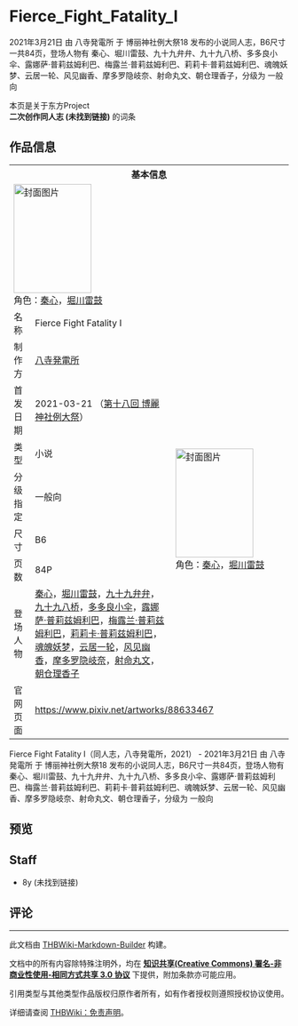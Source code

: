 # Fierce_Fight_Fatality_I

<!-- source html: G:\repos\THBWiki-Markdown-Builder\THBWikiMarkdown\Temp\main\9\95\ns0%3AFierce_Fight_Fatality_I.html -->

2021年3月21日 由 八寺発電所 于 博丽神社例大祭18 发布的小说同人志，B6尺寸一共84页，登场人物有 秦心、堀川雷鼓、九十九弁弁、九十九八桥、多多良小伞、露娜萨·普莉兹姆利巴、梅露兰·普莉兹姆利巴、莉莉卡·普莉兹姆利巴、魂魄妖梦、云居一轮、风见幽香、摩多罗隐岐奈、射命丸文、朝仓理香子，分级为 一般向

本页是关于东方Project  
 **二次创作同人志 (未找到链接)** 的词条
## 作品信息

<table><tbody><tr><th colspan="3">基本信息</th></tr><tr><td class="cover-artwork-mobile" colspan="2"><a href="./文件-Fierce_Fight_Fatality_I封面.jpg.md" class="image" title="封面图片"><img alt="封面图片" src="https://upload.thwiki.cc/thumb/e/ed/Fierce_Fight_Fatality_I%E5%B0%81%E9%9D%A2.jpg/140px-Fierce_Fight_Fatality_I%E5%B0%81%E9%9D%A2.jpg" decoding="async" loading="lazy" width="140" height="196" srcset="https://upload.thwiki.cc/thumb/e/ed/Fierce_Fight_Fatality_I%E5%B0%81%E9%9D%A2.jpg/210px-Fierce_Fight_Fatality_I%E5%B0%81%E9%9D%A2.jpg 1.5x, https://upload.thwiki.cc/thumb/e/ed/Fierce_Fight_Fatality_I%E5%B0%81%E9%9D%A2.jpg/280px-Fierce_Fight_Fatality_I%E5%B0%81%E9%9D%A2.jpg 2x" data-file-width="2928" data-file-height="4096"></a><div class="cover-char">角色：<a href="./秦心.md" title="秦心">秦心</a>，<a href="./堀川雷鼓.md" title="堀川雷鼓">堀川雷鼓</a></div></td>
</tr><tr><td class="label">名称</td><td colspan="2"> Fierce Fight Fatality I </td></tr><tr><td class="label">制作方</td><td><a href="./八寺発電所.md" title="八寺発電所">八寺発電所</a></td><td class="cover-artwork" rowspan="7" style="min-width:196px;"><a href="./文件-Fierce_Fight_Fatality_I封面.jpg.md" class="image" title="封面图片"><img alt="封面图片" src="https://upload.thwiki.cc/thumb/e/ed/Fierce_Fight_Fatality_I%E5%B0%81%E9%9D%A2.jpg/140px-Fierce_Fight_Fatality_I%E5%B0%81%E9%9D%A2.jpg" decoding="async" loading="lazy" width="140" height="196" srcset="https://upload.thwiki.cc/thumb/e/ed/Fierce_Fight_Fatality_I%E5%B0%81%E9%9D%A2.jpg/210px-Fierce_Fight_Fatality_I%E5%B0%81%E9%9D%A2.jpg 1.5x, https://upload.thwiki.cc/thumb/e/ed/Fierce_Fight_Fatality_I%E5%B0%81%E9%9D%A2.jpg/280px-Fierce_Fight_Fatality_I%E5%B0%81%E9%9D%A2.jpg 2x" data-file-width="2928" data-file-height="4096"></a><div class="cover-char">角色：<a href="./秦心.md" title="秦心">秦心</a>，<a href="./堀川雷鼓.md" title="堀川雷鼓">堀川雷鼓</a></div></td>
</tr><tr><td class="label">首发日期</td><td>2021-03-21&#160;（<a href="/展会作品列表?e=%E5%8D%9A%E4%B8%BD%E7%A5%9E%E7%A4%BE%E4%BE%8B%E5%A4%A7%E7%A5%AD%2318">第十八回 博麗神社例大祭</a>）</td></tr><tr><td class="label">类型</td><td>小说</td></tr><tr><td class="label">分级指定</td><td>一般向</td></tr><tr><td class="label">尺寸</td><td>B6</td></tr><tr><td class="label">页数</td><td>84P</td></tr><tr><td class="label">登场人物</td><td><a href="./秦心.md" title="秦心">秦心</a>，<a href="./堀川雷鼓.md" title="堀川雷鼓">堀川雷鼓</a>，<a href="./九十九弁弁.md" title="九十九弁弁">九十九弁弁</a>，<a href="./九十九八桥.md" title="九十九八桥">九十九八桥</a>，<a href="./多多良小伞.md" title="多多良小伞">多多良小伞</a>，<a href="./露娜萨·普莉兹姆利巴.md" title="露娜萨·普莉兹姆利巴">露娜萨·普莉兹姆利巴</a>，<a href="./梅露兰·普莉兹姆利巴.md" title="梅露兰·普莉兹姆利巴">梅露兰·普莉兹姆利巴</a>，<a href="./莉莉卡·普莉兹姆利巴.md" title="莉莉卡·普莉兹姆利巴">莉莉卡·普莉兹姆利巴</a>，<a href="./魂魄妖梦.md" title="魂魄妖梦">魂魄妖梦</a>，<a href="./云居一轮.md" title="云居一轮">云居一轮</a>，<a href="./风见幽香.md" title="风见幽香">风见幽香</a>，<a href="./摩多罗隐岐奈.md" title="摩多罗隐岐奈">摩多罗隐岐奈</a>，<a href="./射命丸文.md" title="射命丸文">射命丸文</a>，<a href="./朝仓理香子.md" title="朝仓理香子">朝仓理香子</a></td></tr>
<tr><td class="label">官网页面</td><td colspan="2"><a rel="nofollow" class="external free" href="https://www.pixiv.net/artworks/88633467">https://www.pixiv.net/artworks/88633467</a></td></tr></tbody></table>

Fierce Fight Fatality I（同人志，八寺発電所，2021） - 2021年3月21日 由 八寺発電所 于 博丽神社例大祭18 发布的小说同人志，B6尺寸一共84页，登场人物有 秦心、堀川雷鼓、九十九弁弁、九十九八桥、多多良小伞、露娜萨·普莉兹姆利巴、梅露兰·普莉兹姆利巴、莉莉卡·普莉兹姆利巴、魂魄妖梦、云居一轮、风见幽香、摩多罗隐岐奈、射命丸文、朝仓理香子，分级为 一般向
## 预览
## Staff
- 8y (未找到链接)

## 评论




---

此文档由 [THBWiki-Markdown-Builder](https://github.com/Delsin-Yu/THBWiki-Markdown-Builder) 构建。

文档中的所有内容除特殊注明外，均在 [**知识共享(Creative Commons) 署名-非商业性使用-相同方式共享 3.0 协议**](https://creativecommons.org/licenses/by-sa/3.0/deed.zh-hans) 下提供，附加条款亦可能应用。

引用类型与其他类型作品版权归原作者所有，如有作者授权则遵照授权协议使用。

详细请查阅 [THBWiki：免责声明](https://thbwiki.cc/THBWiki:%E5%85%8D%E8%B4%A3%E5%A3%B0%E6%98%8E)。

